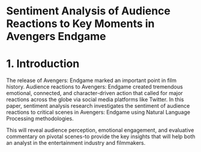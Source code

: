 # Sentiment Analysis of Audience Reactions to Key Moments in Avengers Endgame

# 1. Introduction
The release of Avengers: Endgame marked an important point in film history. Audience reactions to Avengers: Endgame created tremendous emotional, connected, and character-driven action that called for major reactions across the globe via social media platforms like Twitter. In this paper, sentiment analysis research investigates the sentiment of audience reactions to critical scenes in Avengers: Endgame using Natural Language Processing methodologies.

This will reveal audience perception, emotional engagement, and evaluative commentary on pivotal scenes-to provide the key insights that will help both an analyst in the entertainment industry and filmmakers.
